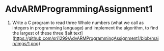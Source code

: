 # AdvARMProgrammingAssignment1

1. Write a C program to read three Whole numbers (what we call as integers in programming language) and
implement the algorithm, to find the largest of these three
![alt text] (https://github.com/sri1299/AdvARMProgrammingAssignment1/blob/main/imgs/1.png)
